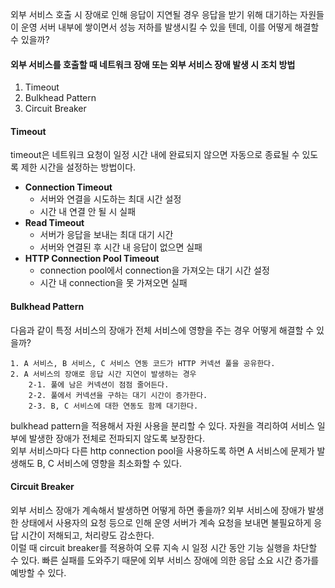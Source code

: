 외부 서비스 호출 시 장애로 인해 응답이 지연될 경우 응답을 받기 위해 대기하는 자원들이 운영 서버 내부에 쌓이면서 성능 저하를 발생시킬 수 있을 텐데, 이를 어떻게 해결할 수 있을까?

#### 외부 서비스를 호출할 때 네트워크 장애 또는 외부 서비스 장애 발생 시 조치 방법
1. Timeout
2. Bulkhead Pattern
3. Circuit Breaker

#### Timeout
timeout은 네트워크 요청이 일정 시간 내에 완료되지 않으면 자동으로 종료될 수 있도록 제한 시간을 설정하는 방법이다.

- **Connection Timeout**
  - 서버와 연결을 시도하는 최대 시간 설정
  - 시간 내 연결 안 될 시 실패
- **Read Timeout**
  - 서버가 응답을 보내는 최대 대기 시간
  - 서버와 연결된 후 시간 내 응답이 없으면 실패
- **HTTP Connection Pool Timeout**
  - connection pool에서 connection을 가져오는 대기 시간 설정
  - 시간 내 connection을 못 가져오면 실패


#### Bulkhead Pattern
다음과 같이 특정 서비스의 장애가 전체 서비스에 영향을 주는 경우 어떻게 해결할 수 있을까?

```
1. A 서비스, B 서비스, C 서비스 연동 코드가 HTTP 커넥션 풀을 공유한다.
2. A 서비스의 장애로 응답 시간 지연이 발생하는 경우
    2-1. 풀에 남은 커넥션이 점점 줄어든다.
    2-2. 풀에서 커넥션을 구하는 대기 시간이 증가한다.
    2-3. B, C 서비스에 대한 연동도 함께 대기한다.
```

bulkhead pattern을 적용해서 자원 사용을 분리할 수 있다. 자원을 격리하여 서비스 일부에 발생한 장애가 전체로 전파되지 않도록 보장한다.  
외부 서비스마다 다른 http connection pool을 사용하도록 하면 A 서비스에 문제가 발생해도 B, C 서비스에 영향을 최소화할 수 있다.


#### Circuit Breaker
외부 서비스 장애가 계속해서 발생하면 어떻게 하면 좋을까?
외부 서비스에 장애가 발생한 상태에서 사용자의 요청 등으로 인해 운영 서버가 계속 요청을 보내면 불필요하게 응답 시간이 저해되고, 처리량도 감소한다.  
이럴 때 circuit breaker를 적용하여 오류 지속 시 일정 시간 동안 기능 실행을 차단할 수 있다. 빠른 실패를 도와주기 때문에 외부 서비스 장애에 의한 응답 소요 시간 증가를 예방할 수 있다.
